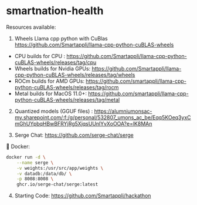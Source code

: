 # smartnation-health

Resources available: 

1. Wheels Llama cpp python with CuBlas https://github.com/Smartappli/llama-cpp-python-cuBLAS-wheels

-  CPU builds for CPU : https://github.com/Smartappli/llama-cpp-python-cuBLAS-wheels/releases/tag/cpu
-  Wheels builds for Nvidia GPUs: https://github.com/Smartappli/llama-cpp-python-cuBLAS-wheels/releases/tag/wheels
-  ROCm builds for AMD GPUs: https://github.com/smartappli/llama-cpp-python-cuBLAS-wheels/releases/tag/rocm  
-  Metal builds for MacOS 11.0+: https://github.com/smartappli/llama-cpp-python-cuBLAS-wheels/releases/tag/metal

2. Quantized models (GGUF files) : https://alumniumonsac-my.sharepoint.com/:f:/g/personal/532807_umons_ac_be/Eqq5KOeq3yxCmGhUYpbqHBwBFRYjRg5XjqsUUnlYvXoOOA?e=lK8MAn

3. Serge Chat: https://github.com/serge-chat/serge

🐳 Docker:
```bash
docker run -d \
    --name serge \
    -v weights:/usr/src/app/weights \
    -v datadb:/data/db/ \
    -p 8008:8008 \
    ghcr.io/serge-chat/serge:latest
```
4. Starting Code: https://github.com/Smartappli/hackathon

